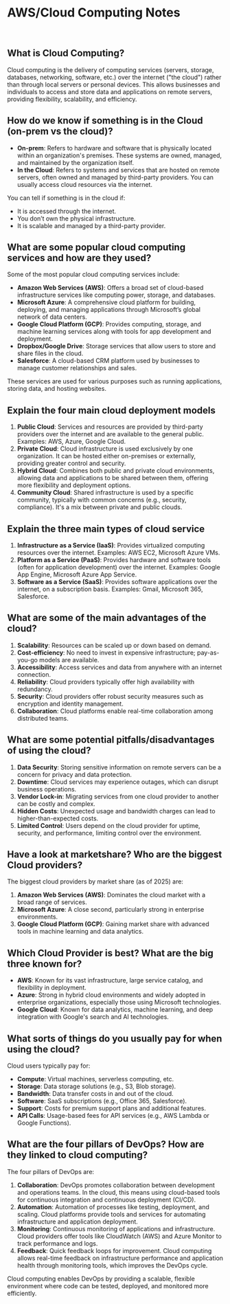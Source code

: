 # AWS/Cloud Computing Notes

<br>


## What is Cloud Computing?
Cloud computing is the delivery of computing services (servers, storage, databases, networking, software, etc.) over the internet ("the cloud") rather than through local servers or personal devices. This allows businesses and individuals to access and store data and applications on remote servers, providing flexibility, scalability, and efficiency.

## How do we know if something is in the Cloud (on-prem vs the cloud)?
- **On-prem**: Refers to hardware and software that is physically located within an organization's premises. These systems are owned, managed, and maintained by the organization itself.
- **In the Cloud**: Refers to systems and services that are hosted on remote servers, often owned and managed by third-party providers. You can usually access cloud resources via the internet. 

You can tell if something is in the cloud if:
- It is accessed through the internet.
- You don’t own the physical infrastructure.
- It is scalable and managed by a third-party provider.

## What are some popular cloud computing services and how are they used?
Some of the most popular cloud computing services include:
- **Amazon Web Services (AWS)**: Offers a broad set of cloud-based infrastructure services like computing power, storage, and databases.
- **Microsoft Azure**: A comprehensive cloud platform for building, deploying, and managing applications through Microsoft’s global network of data centers.
- **Google Cloud Platform (GCP)**: Provides computing, storage, and machine learning services along with tools for app development and deployment.
- **Dropbox/Google Drive**: Storage services that allow users to store and share files in the cloud.
- **Salesforce**: A cloud-based CRM platform used by businesses to manage customer relationships and sales.

These services are used for various purposes such as running applications, storing data, and hosting websites.

## Explain the four main cloud deployment models
1. **Public Cloud**: Services and resources are provided by third-party providers over the internet and are available to the general public. Examples: AWS, Azure, Google Cloud.
2. **Private Cloud**: Cloud infrastructure is used exclusively by one organization. It can be hosted either on-premises or externally, providing greater control and security.
3. **Hybrid Cloud**: Combines both public and private cloud environments, allowing data and applications to be shared between them, offering more flexibility and deployment options.
4. **Community Cloud**: Shared infrastructure is used by a specific community, typically with common concerns (e.g., security, compliance). It's a mix between private and public clouds.

## Explain the three main types of cloud service
1. **Infrastructure as a Service (IaaS)**: Provides virtualized computing resources over the internet. Examples: AWS EC2, Microsoft Azure VMs.
2. **Platform as a Service (PaaS)**: Provides hardware and software tools (often for application development) over the internet. Examples: Google App Engine, Microsoft Azure App Service.
3. **Software as a Service (SaaS)**: Provides software applications over the internet, on a subscription basis. Examples: Gmail, Microsoft 365, Salesforce.

## What are some of the main advantages of the cloud?
1. **Scalability**: Resources can be scaled up or down based on demand.
2. **Cost-efficiency**: No need to invest in expensive infrastructure; pay-as-you-go models are available.
3. **Accessibility**: Access services and data from anywhere with an internet connection.
4. **Reliability**: Cloud providers typically offer high availability with redundancy.
5. **Security**: Cloud providers offer robust security measures such as encryption and identity management.
6. **Collaboration**: Cloud platforms enable real-time collaboration among distributed teams.

## What are some potential pitfalls/disadvantages of using the cloud?
1. **Data Security**: Storing sensitive information on remote servers can be a concern for privacy and data protection.
2. **Downtime**: Cloud services may experience outages, which can disrupt business operations.
3. **Vendor Lock-in**: Migrating services from one cloud provider to another can be costly and complex.
4. **Hidden Costs**: Unexpected usage and bandwidth charges can lead to higher-than-expected costs.
5. **Limited Control**: Users depend on the cloud provider for uptime, security, and performance, limiting control over the environment.

## Have a look at marketshare? Who are the biggest Cloud providers?
The biggest cloud providers by market share (as of 2025) are:
1. **Amazon Web Services (AWS)**: Dominates the cloud market with a broad range of services.
2. **Microsoft Azure**: A close second, particularly strong in enterprise environments.
3. **Google Cloud Platform (GCP)**: Gaining market share with advanced tools in machine learning and data analytics.

## Which Cloud Provider is best? What are the big three known for?
- **AWS**: Known for its vast infrastructure, large service catalog, and flexibility in deployment.
- **Azure**: Strong in hybrid cloud environments and widely adopted in enterprise organizations, especially those using Microsoft technologies.
- **Google Cloud**: Known for data analytics, machine learning, and deep integration with Google's search and AI technologies.

## What sorts of things do you usually pay for when using the cloud?
Cloud users typically pay for:
- **Compute**: Virtual machines, serverless computing, etc.
- **Storage**: Data storage solutions (e.g., S3, Blob storage).
- **Bandwidth**: Data transfer costs in and out of the cloud.
- **Software**: SaaS subscriptions (e.g., Office 365, Salesforce).
- **Support**: Costs for premium support plans and additional features.
- **API Calls**: Usage-based fees for API services (e.g., AWS Lambda or Google Functions).

## What are the four pillars of DevOps? How are they linked to cloud computing?
The four pillars of DevOps are:
1. **Collaboration**: DevOps promotes collaboration between development and operations teams. In the cloud, this means using cloud-based tools for continuous integration and continuous deployment (CI/CD).
2. **Automation**: Automation of processes like testing, deployment, and scaling. Cloud platforms provide tools and services for automating infrastructure and application deployment.
3. **Monitoring**: Continuous monitoring of applications and infrastructure. Cloud providers offer tools like CloudWatch (AWS) and Azure Monitor to track performance and logs.
4. **Feedback**: Quick feedback loops for improvement. Cloud computing allows real-time feedback on infrastructure performance and application health through monitoring tools, which improves the DevOps cycle.

Cloud computing enables DevOps by providing a scalable, flexible environment where code can be tested, deployed, and monitored more efficiently.